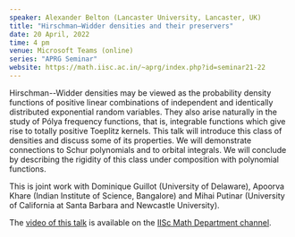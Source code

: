 ```yaml
---
speaker: Alexander Belton (Lancaster University, Lancaster, UK)
title: "Hirschman–Widder densities and their preservers"
date: 20 April, 2022
time: 4 pm
venue: Microsoft Teams (online)
series: "APRG Seminar"
website: https://math.iisc.ac.in/~aprg/index.php?id=seminar21-22
---
```


Hirschman--Widder densities may be viewed as the probability density functions of
positive linear combinations of independent and identically distributed exponential
random variables. They also arise naturally in the study of Pólya frequency functions,
that is, integrable functions which give rise to totally positive Toeplitz kernels.
This talk will introduce this class of densities and discuss some of its properties.
We will demonstrate connections to Schur polynomials and to orbital integrals. We will
conclude by describing the rigidity of this class under composition with polynomial
functions.

This is joint work with Dominique Guillot (University of Delaware), Apoorva Khare
(Indian Institute of Science, Bangalore) and Mihai Putinar (University of California at
Santa Barbara and Newcastle University).


The [video of this talk](https://www.youtube.com/watch?v=CcjPun8J9uQ&list=PLQXtaLhI1-1qxOEykh-1WOFkYuIzEE-ev) is available
on the [IISc Math Department channel](https://www.youtube.com/channel/UCR5Igvq9HScQKlPr-0coSIg/playlists).
